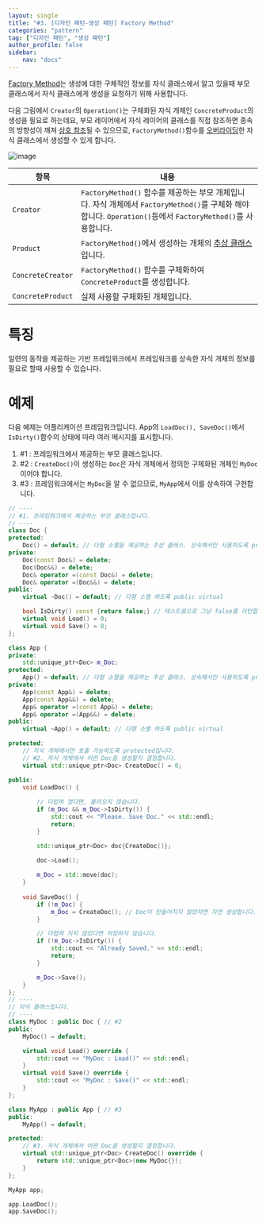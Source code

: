 ```yaml
---
layout: single
title: "#3. [디자인 패턴-생성 패턴] Factory Method"
categories: "pattern"
tag: ["디자인 패턴", "생성 패턴"]
author_profile: false
sidebar: 
    nav: "docs"
---
```


[Factory Method](https://tango1202.github.io/pattern/pattern-factory-method/)는 생성에 대한 구체적인 정보를 자식 클래스에서 알고 있을때 부모 클래스에서 자식 클래스에게 생성을 요청하기 위해 사용합니다.

다음 그림에서 `Creator`의 `Operation()`는 구체화된 자식 개체인 `ConcreteProduct`의 생성을 필요로 하는데요, 부모 레이어에서 자식 레이어의 클래스를 직접 참조하면 종속의 방향성이 깨져 [상호 참조](??)될 수 있으므로, `FactoryMethod()`함수를 [오버라이딩](??)한 자식 클래스에서 생성할 수 있게 합니다.

![image](https://github.com/tango1202/tango1202.github.io/assets/133472501/869a533b-ef65-4b6b-8bd1-17178c1f5deb)

|항목|내용|
|--|--|
|`Creator`|`FactoryMethod()` 함수를 제공하는 부모 개체입니다. 자식 개체에서 `FactoryMethod()`를 구체화 해야 합니다. `Operation()`등에서 `FactoryMethod()`를 사용합니다.|
|`Product`|`FactoryMethod()`에서 생성하는 개체의 [추상 클래스](https://tango1202.github.io/legacy-cpp-oop/legacy-cpp-oop-abstract-class-interface/#%EC%B6%94%EC%83%81-%ED%81%B4%EB%9E%98%EC%8A%A4)입니다.|
|`ConcreteCreator`|`FactoryMethod()` 함수를 구체화하여 `ConcreteProduct`를 생성합니다.|
|`ConcreteProduct`|실제 사용할 구체화된 개체입니다.|

# 특징

일련의 동작을 제공하는 기반 프레임워크에서 프레임워크를 상속한 자식 개체의 정보를 필요로 할때 사용할 수 있습니다.

# 예제

다음 예제는 어플리케이션 프레임워크입니다. App의 `LoadDoc(), SaveDoc()`에서 `IsDirty()`함수의 상태에 따라 여러 메시지를 표시합니다. 

1. #1 : 프레임워크에서 제공하는 부모 클래스입니다.
2. #2 : `CreateDoc()`이 생성하는 `Doc`은 자식 개체에서 정의한 구체화된 개체인 `MyDoc`이어야 합니다.
3. #3 : 프레임워크에서는 `MyDoc`을 알 수 없으므로, `MyApp`에서 이를 상속하여 구현합니다.

```cpp
// ----
// #1. 프레임워크에서 제공하는 부모 클래스입니다.
// ----
class Doc {
protected:
    Doc() = default; // 다형 소멸을 제공하는 추상 클래스. 상속해서만 사용하도록 protected
private:
    Doc(const Doc&) = delete; 
    Doc(Doc&&) = delete; 
    Doc& operator =(const Doc&) = delete; 
    Doc& operator =(Doc&&) = delete;   
public:
    virtual ~Doc() = default; // 다형 소멸 하도록 public virtual

    bool IsDirty() const {return false;} // 테스트용으로 그냥 false를 리턴합니다.
    virtual void Load() = 0;
    virtual void Save() = 0;
};

class App {
private:
    std::unique_ptr<Doc> m_Doc;
protected:
    App() = default; // 다형 소멸을 제공하는 추상 클래스. 상속해서만 사용하도록 protected
private:
    App(const App&) = delete;
    App(const App&&) = delete;
    App& operator =(const App&) = delete;
    App& operator =(App&&) = delete;   
public:
    virtual ~App() = default; // 다형 소멸 하도록 public virtual

protected:
    // 자식 개체에서만 호출 가능하도록 protected입니다.
    // #2. 자식 개체에서 어떤 Doc을 생성할지 결정합니다.
    virtual std::unique_ptr<Doc> CreateDoc() = 0;

public:   
    void LoadDoc() {
        
        // 더럽혀 졌다면, 불러오지 않습니다.
        if (m_Doc && m_Doc->IsDirty()) {
            std::cout << "Please. Save Doc." << std::endl;
            return;
        }

        std::unique_ptr<Doc> doc{CreateDoc()};
        
        doc->Load();

        m_Doc = std::move(doc);
    }
    
    void SaveDoc() {
        if (!m_Doc) {
            m_Doc = CreateDoc(); // Doc이 만들어지지 않았자면 지연 생성합니다.
        }

        // 더렵혀 지지 않았다면 저장하지 않습니다.
        if (!m_Doc->IsDirty()) {
            std::cout << "Already Saved." << std::endl;
            return;
        }

        m_Doc->Save();
    }
};
// ----
// 자식 클래스입니다.
// ----
class MyDoc : public Doc { // #2
public:
    MyDoc() = default;

    virtual void Load() override {
        std::cout << "MyDoc : Load()" << std::endl;
    }
    virtual void Save() override {
        std::cout << "MyDoc : Save()" << std::endl;
    }    
};

class MyApp : public App { // #3
public:
    MyApp() = default;

protected:    
    // #3. 자식 개체에서 어떤 Doc을 생성할지 결정합니다.
    virtual std::unique_ptr<Doc> CreateDoc() override {
        return std::unique_ptr<Doc>(new MyDoc{});
    }
};

MyApp app;

app.LoadDoc();
app.SaveDoc();
```


